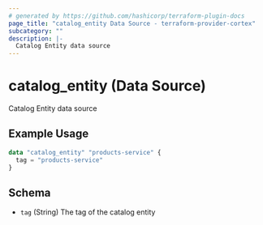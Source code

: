 ```yaml
---
# generated by https://github.com/hashicorp/terraform-plugin-docs
page_title: "catalog_entity Data Source - terraform-provider-cortex"
subcategory: ""
description: |-
  Catalog Entity data source
---
```


# catalog_entity (Data Source)

Catalog Entity data source

## Example Usage

```terraform
data "catalog_entity" "products-service" {
  tag = "products-service"
}
```

<!-- schema generated by tfplugindocs -->
## Schema

- `tag` (String) The tag of the catalog entity 




